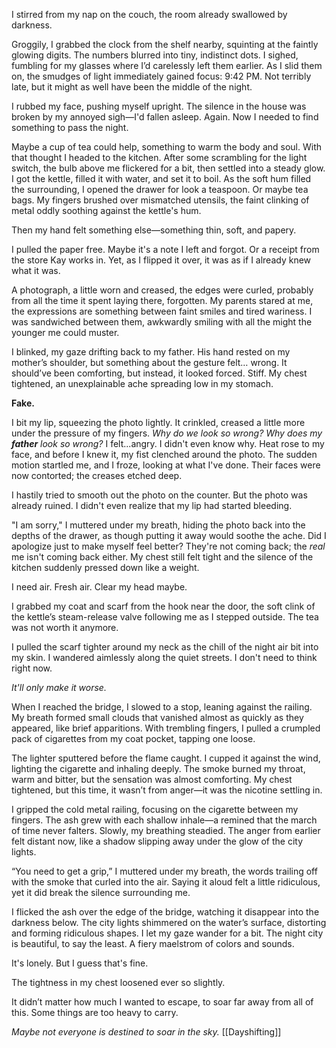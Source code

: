 I stirred from my nap on the couch, the room already swallowed by darkness. 

Groggily, I grabbed the clock from the shelf nearby, squinting at the faintly glowing digits. The numbers blurred into tiny, indistinct dots. I sighed, fumbling for my glasses where I’d carelessly left them earlier. As I slid them on, the smudges of light immediately gained focus:  9:42 PM. Not terribly late, but it might as well have been the middle of the night. 

I rubbed my face, pushing myself upright. The silence in the house was broken by my annoyed sigh—I'd fallen asleep. Again. Now I needed to find something to pass the night. 

Maybe a cup of tea could help, something to warm the body and soul. With that thought I headed to the kitchen. After some scrambling for the light switch, the bulb above me flickered for a bit, then settled into a steady glow. I got the kettle, filled it with water, and set it to boil. As the soft hum filled the surrounding, I opened the drawer for look a teaspoon. Or maybe tea bags. My fingers brushed over mismatched utensils, the faint clinking of metal oddly soothing against the kettle's hum.

Then my hand felt something else—something thin, soft, and papery.

I pulled the paper free. Maybe it's a note I left and forgot. Or a receipt from the store Kay works in. 
Yet, as I flipped it over, it was as if I already knew what it was.

A photograph, a little worn and creased, the edges were curled, probably from all the time it spent laying there, forgotten. My parents stared at me, the expressions are something between faint smiles and tired wariness. I was sandwiched between them, awkwardly smiling with all the might the younger me could muster. 

I blinked, my gaze drifting back to my father. His hand rested on my mother’s shoulder, but something about the gesture felt… wrong. It should’ve been comforting, but instead, it looked forced. Stiff. My chest tightened, an unexplainable ache spreading low in my stomach.

**Fake.**

I bit my lip, squeezing the photo lightly. It crinkled, creased a little more under the pressure of my fingers. *Why do we look so wrong? Why does my **father** look so wrong?* 
I felt...angry. I didn't even know why. Heat rose to my face, and before I knew it, my fist clenched around the photo. The sudden motion startled me, and I froze, looking at what I've done. Their faces were now contorted; the creases etched deep.

I hastily tried to smooth out the photo on the counter. But the photo was already ruined.
I didn't even realize that my lip had started bleeding. 

"I am sorry," I muttered under my breath, hiding the photo back into the depths of the drawer, as though putting it away would soothe the ache. Did I apologize just to make myself feel better? They're not coming back; the *real* me isn't coming back either. My chest still felt tight and the silence of the kitchen suddenly pressed down like a weight.

I need air. Fresh air. Clear my head maybe.

I grabbed my coat and scarf from the hook near the door, the soft clink of the kettle’s steam-release valve following me as I stepped outside. The tea was not worth it anymore.

I pulled the scarf tighter around my neck as the chill of the night air bit into my skin. I wandered aimlessly along the quiet streets. I don't need to think right now.

*It'll only make it worse.*

When I reached the bridge, I slowed to a stop, leaning against the railing. My breath formed small clouds that vanished almost as quickly as they appeared, like brief apparitions. With trembling fingers, I pulled a crumpled pack of cigarettes from my coat pocket, tapping one loose.

The lighter sputtered before the flame caught. I cupped it against the wind, lighting the cigarette and inhaling deeply. The smoke burned my throat, warm and bitter, but the sensation was almost comforting. My chest tightened, but this time, it wasn’t from anger—it was the nicotine settling in.

I gripped the cold metal railing, focusing on the cigarette between my fingers. The ash grew with each shallow inhale—a remined that the march of time never falters. Slowly, my breathing steadied. The anger from earlier felt distant now, like a shadow slipping away under the glow of the city lights.

“You need to get a grip,” I muttered under my breath, the words trailing off with the smoke that curled into the air. Saying it aloud felt a little ridiculous, yet it did break the silence surrounding me.

I flicked the ash over the edge of the bridge, watching it disappear into the darkness below. The city lights shimmered on the water’s surface, distorting and forming ridiculous shapes. I let my gaze wander for a bit. The night city is beautiful, to say the least. A fiery maelstrom of colors and sounds.

It's lonely. But I guess that's fine.

The tightness in my chest loosened ever so slightly.

It didn’t matter how much I wanted to escape, to soar far away from all of this. Some things are too heavy to carry.

*Maybe not everyone is destined to soar in the sky.*
[[Dayshifting]]

